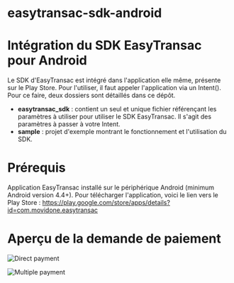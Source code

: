 # easytransac-sdk-android

# Intégration du SDK EasyTransac pour Android

Le SDK d'EasyTransac est intégré dans l'application elle même, présente sur le Play Store. Pour l'utiliser, il faut appeler l'application via un Intent(). Pour ce faire, deux dossiers sont détaillés dans ce dépôt.

- **easytransac_sdk** : contient un seul et unique fichier référençant les paramètres à utiliser pour utiliser le SDK EasyTransac. Il s'agit des paramètres à passer à votre Intent.
- **sample** : projet d'exemple montrant le fonctionnement et l'utilisation du SDK. 

# Prérequis
Application EasyTransac installé sur le périphérique Android (minimum Android version 4.4+).
Pour télécharger l'application, voici le lien vers le Play Store : https://play.google.com/store/apps/details?id=com.movidone.easytransac

# Aperçu de la demande de paiement

![Direct payment](https://i.imgur.com/kg1pGHw.png)

![Multiple payment](https://i.imgur.com/OEI6GcI.png)
